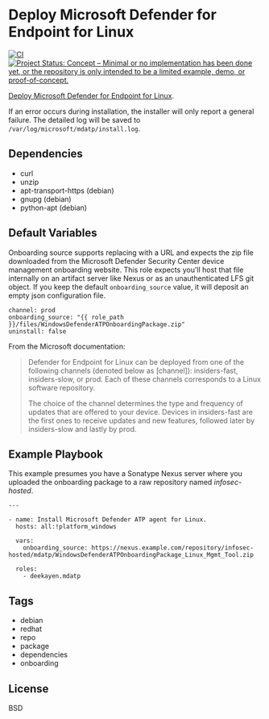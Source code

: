 Deploy Microsoft Defender for Endpoint for Linux
===========

[![CI](https://github.com/deekayen/ansible-role-mdatp/workflows/CI/badge.svg)](https://github.com/deekayen/ansible-role-mdatp/actions?query=workflow%3ACI) [![Project Status: Concept – Minimal or no implementation has been done yet, or the repository is only intended to be a limited example, demo, or proof-of-concept.](https://www.repostatus.org/badges/latest/concept.svg)](https://www.repostatus.org/#concept)

[Deploy Microsoft Defender for Endpoint for Linux](https://docs.microsoft.com/en-us/windows/security/threat-protection/microsoft-defender-atp/linux-install-with-ansible).

If an error occurs during installation, the installer will only report a general failure. The detailed log will be saved to `/var/log/microsoft/mdatp/install.log`.


Dependencies
------------

* curl
* unzip
* apt-transport-https (debian)
* gnupg (debian)
* python-apt (debian)


Default Variables
-----------------

Onboarding source supports replacing with a URL and expects the zip file downloaded from the Microsoft Defender Security Center device management onboarding website. This role expects you'll host that file internally on an artifact server like Nexus or as an unauthenticated LFS git object. If you keep the default `onboarding_source` value, it will deposit an empty json configuration file.

    channel: prod
    onboarding_source: "{{ role_path }}/files/WindowsDefenderATPOnboardingPackage.zip"
    uninstall: false

From the Microsoft documentation:

> Defender for Endpoint for Linux can be deployed from one of the following channels (denoted below as [channel]): insiders-fast, insiders-slow, or prod. Each of these channels corresponds to a Linux software repository.
>
> The choice of the channel determines the type and frequency of updates that are offered to your device. Devices in insiders-fast are the first ones to receive updates and new features, followed later by insiders-slow and lastly by prod.


Example Playbook
----------------

This example presumes you have a Sonatype Nexus server where you uploaded the onboarding package to a raw repository named *infosec-hosted*.

    ---

    - name: Install Microsoft Defender ATP agent for Linux.
      hosts: all:!platform_windows

      vars:
        onboarding_source: https://nexus.example.com/repository/infosec-hosted/mdatp/WindowsDefenderATPOnboardingPackage_Linux_Mgmt_Tool.zip

      roles:
        - deekayen.mdatp


Tags
----

* debian
* redhat
* repo
* package
* dependencies
* onboarding

License
-------

BSD

